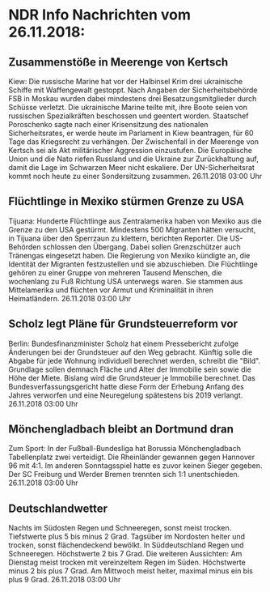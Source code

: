 # NDR Info Nachrichten vom 26.11.2018:


## Zusammenstöße in Meerenge von Kertsch
Kiew: Die russische Marine hat vor der Halbinsel Krim drei ukrainische Schiffe mit Waffengewalt gestoppt. Nach Angaben der Sicherheitsbehörde FSB in Moskau wurden dabei mindestens drei Besatzungsmitglieder durch Schüsse verletzt. Die ukrainische Marine teilte mit, ihre Boote seien von russischen Spezialkräften beschossen und geentert worden. Staatschef Poroschenko sagte nach einer Krisensitzung des nationalen Sicherheitsrates, er werde heute im Parlament in Kiew beantragen, für 60 Tage das Kriegsrecht zu verhängen. Der Zwischenfall in der Meerenge von Kertsch sei als Akt militärischer Aggression einzustufen. Die Europäische Union und die Nato riefen Russland und die Ukraine zur Zurückhaltung auf, damit die Lage im Schwarzen Meer nicht eskaliere. Der UN-Sicherheitsrat kommt noch heute zu einer Sondersitzung zusammen. 26.11.2018 03:00 Uhr 

## Flüchtlinge in Mexiko stürmen Grenze zu USA
Tijuana: Hunderte Flüchtlinge aus Zentralamerika haben von Mexiko aus die Grenze zu den USA gestürmt. Mindestens 500 Migranten hätten versucht, in Tijuana über den Sperrzaun zu klettern, berichten Reporter. Die US-Behörden schlossen den Übergang. Dabei sollen Grenzschützer auch Tränengas eingesetzt haben. Die Regierung von Mexiko kündigte an, die Identität der Migranten festzustellen und sie abzuschieben. Die Flüchtlinge gehören zu einer Gruppe von mehreren Tausend Menschen, die wochenlang zu Fuß Richtung USA unterwegs waren. Sie stammen aus Mittelamerika und flüchten vor Armut und Kriminalität in ihren Heimatländern. 26.11.2018 03:00 Uhr 

## Scholz  legt Pläne für Grundsteuerreform vor
Berlin: Bundesfinanzminister Scholz hat einem Pressebericht zufolge Änderungen bei der Grundsteuer auf den Weg gebracht. Künftig solle die Abgabe für jede Wohnung individuell berechnet werden, schreibt die "Bild". Grundlage sollen demnach Fläche und Alter der Immobilie sein sowie die Höhe der Miete. Bislang wird die Grundsteuer je Immobilie berechnet. Das Bundesverfassungsgericht hatte diese Form der Erhebung Anfang des Jahres verworfen und eine Neuregelung spätestens bis 2019 verlangt. 26.11.2018 03:00 Uhr 

## Mönchengladbach bleibt an Dortmund dran
Zum Sport: In der Fußball-Bundesliga hat Borussia Mönchengladbach Tabellenplatz zwei verteidigt. Die Rheinländer gewannen gegen Hannover 96 mit 4:1. Im anderen Sonntagsspiel hatte es zuvor keinen Sieger gegeben. Der SC Freiburg und Werder Bremen trennten sich 1:1 unentschieden. 26.11.2018 03:00 Uhr 

## Deutschlandwetter
Nachts im Südosten Regen und Schneeregen, sonst meist trocken. Tiefstwerte plus 5 bis minus 2 Grad. Tagsüber im Nordosten heiter und trocken, sonst flächendeckend bewölkt. In Süddeutschland Regen und Schneeregen. Höchstwerte 2 bis 7 Grad. Die weiteren Aussichten: Am Dienstag meist trocken mit vereinzeltem Regen im Süden. Höchstwerte minus 2 bis plus 7 Grad. Am Mittwoch meist heiter, maximal minus ein bis plus 9 Grad. 26.11.2018 03:00 Uhr 
